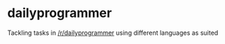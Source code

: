 # dailyprogrammer
Tackling tasks in [/r/dailyprogrammer](https://www.reddit.com/r/dailyprogrammer/) using different languages as suited
